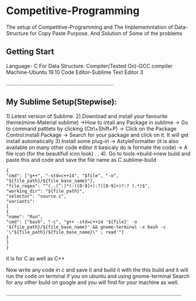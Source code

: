 # Competitive-Programming
The setup of Competitive-Programming and The Implememntation of Data-Structure for Copy Paste Purpose. 
And Solution of Some of the problems

## Getting Start
Language- C
For Data Structure:
Compiler(Tested On)-GCC compiler
Machine-Ubuntu 19.10
Code Editor-Sublime Text Editor 3

.........................................................................
## My Sublime Setup(Stepwise):
1).Letest version of Sublime.
2).Download and install your favourite theme(mine-Material sublime)
   ->How to intall any Package in sublime
     -> Go to command pattlets by clicking (Ctrl+Shift+P)
     -> Click on the Package Control:install Package
     -> Search for your package and click on it. It will get install automatically
 3).Install some plug-in
    -> AstyleFormatter (it is also available on many other code editor it basicaly do is formate the code)
    -> A file icon (for the beautifull icon look)
      .
      .
 4). Go to tools->build->new build and paste this and code and save the file name as C.sublime-build
 ```
 {
"cmd": ["g++", "-std=c++14", "$file", "-o", "${file_path}/${file_base_name}"],
"file_regex": "^(..[^:]*):([0-9]+):?([0-9]+)?:? (.*)$",
"working_dir": "${file_path}",
"selector": "source.c",
"variants":
[
{
"name": "Run",
"cmd": ["bash", "-c", "g++ -std=c++14 '${file}' -o '${file_path}/${file_base_name}' && gnome-terminal -x bash -c '\"${file_path}/${file_base_name}\" ; read'"]
}
]
}
```
 it is for C as well as C++

Now write any code in c and save it and build it with the this build and it will run the code on terminal if you on ubuntu
and using gnome-terminal
Search for any other build on google and you will find for your machine as well.


.......................................................................................................................
